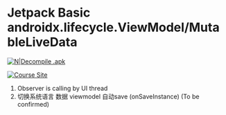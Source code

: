 # Jetpack Basic androidx.lifecycle.ViewModel/MutableLiveData

[![N|Decompile .apk](https://cldup.com/dTxpPi9lDf.thumb.png)](http://www.javadecompilers.com/)

[![Course Site](https://travis-ci.org/joemccann/dillinger.svg?branch=master)](https://www.bilibili.com/video/BV147411w7CJ?p=3&spm_id_from=pageDriver)



1. Observer is calling by UI thread
2. 切换系统语言 数据 viewmodel 自动save (onSaveInstance) (To be confirmed)

